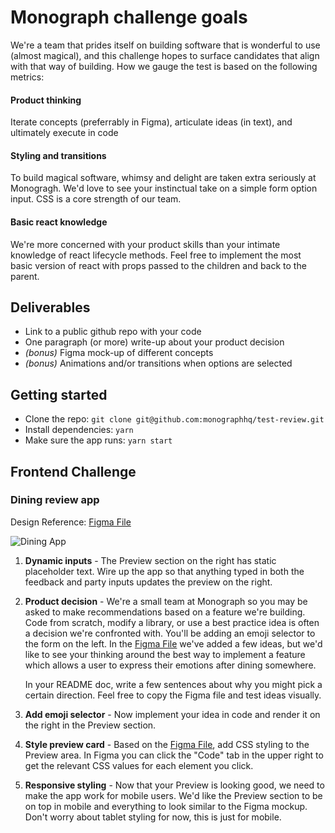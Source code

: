 # Monograph challenge goals
We're a team that prides itself on building software that is wonderful to use (almost magical), and this challenge hopes to surface candidates that align with that way of building. How we gauge the test is based on the following metrics:

#### Product thinking
Iterate concepts (preferrably in Figma), articulate ideas (in text), and ultimately execute in code
#### Styling and transitions
To build magical software, whimsy and delight are taken extra seriously at Monogragh. We'd love to see your instinctual take on a simple form option input. CSS is a core strength of our team.
#### Basic react knowledge
We're more concerned with your product skills than your intimate knowledge of react lifecycle methods. Feel free to implement the most basic version of react with props passed to the children and back to the parent. 

## Deliverables
- Link to a public github repo with your code
- One paragraph (or more) write-up about your product decision
- *(bonus)* Figma mock-up of different concepts
- *(bonus)* Animations and/or transitions when options are selected

## Getting started
- Clone the repo: `git clone git@github.com:monographhq/test-review.git`
- Install dependencies: `yarn`
- Make sure the app runs: `yarn start`

## Frontend Challenge

### Dining review app

Design Reference: [Figma File](https://www.figma.com/file/jjqRhIa54hOakjjAWkpbmC/Take-home-frontend-test?node-id=0%3A1)

![Dining App](/app.png)

1. **Dynamic inputs** - The Preview section on the right has static placeholder text. Wire up the app so that anything typed in both the feedback and party inputs updates the preview on the right.

2. **Product decision** - We're a small team at Monograph so you may be asked to make recommendations based on a feature we're building. Code from scratch, modify a library, or use a best practice idea is often a decision we're confronted with. You'll be adding an emoji selector to the form on the left. In the [Figma File](https://www.figma.com/file/jjqRhIa54hOakjjAWkpbmC/Take-home-frontend-test?node-id=0%3A1) we've added a few ideas, but we'd like to see your thinking around the best way to implement a feature which allows a user to express their emotions after dining somewhere.

    In your README doc, write a few sentences about why you might pick a certain direction. Feel free to copy the Figma file and test ideas visually. 

3. **Add emoji selector** - Now implement your idea in code and render it on the right in the Preview section.
4. **Style preview card** - Based on the [Figma File](https://www.figma.com/file/jjqRhIa54hOakjjAWkpbmC/Take-home-frontend-test?node-id=0%3A1), add CSS styling to the Preview area. In Figma you can click the "Code" tab in the upper right to get the relevant CSS values for each element you click.
5. **Responsive styling** - Now that your Preview is looking good, we need to make the app work for mobile users. We'd like the Preview section to be on top in mobile and everything to look similar to the Figma mockup. Don't worry about tablet styling for now, this is just for mobile.
